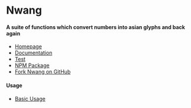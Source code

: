 Nwang
=====


#### A suite of functions which convert numbers into asian glyphs and back again

- [Homepage](http://nwang.richplastow.com/)
- [Documentation](http://nwang.richplastow.com/#/doc/documentation)
- [Test](http://nwang.richplastow.com/test/run-test.html)
- [NPM Package](https://www.npmjs.com/package/nwang)
- [Fork Nwang on GitHub](https://github.com/richplastow/nwang)


#### Usage

- [Basic Usage](http://nwang.richplastow.com/usage/basic-usage.html)
